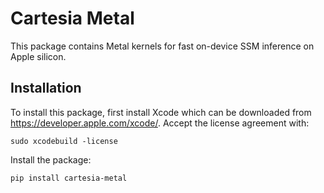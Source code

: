 # Cartesia Metal

This package contains Metal kernels for fast on-device SSM inference on Apple silicon. 

## Installation
To install this package, first install Xcode which can be downloaded from https://developer.apple.com/xcode/.
Accept the license agreement with:

```shell 
sudo xcodebuild -license
```

Install the package:
```shell 
pip install cartesia-metal
```
